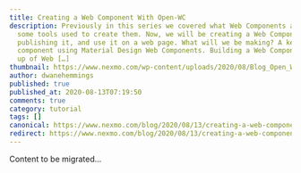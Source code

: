```yaml
---
title: Creating a Web Component With Open-WC
description: Previously in this series we covered what Web Components are and
  some tools used to create them. Now, we will be creating a Web Component,
  publishing it, and use it on a web page. What will we be making? A keypad
  component using Material Design Web Components. Building a Web Component made
  up of Web […]
thumbnail: https://www.nexmo.com/wp-content/uploads/2020/08/Blog_Open_WC_1200x600.png
author: dwanehemmings
published: true
published_at: 2020-08-13T07:19:50
comments: true
category: tutorial
tags: []
canonical: https://www.nexmo.com/blog/2020/08/13/creating-a-web-component-with-open-wc
redirect: https://www.nexmo.com/blog/2020/08/13/creating-a-web-component-with-open-wc
---
```

Content to be migrated...